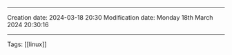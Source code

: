 

----
Creation date: 2024-03-18 20:30
Modification date: Monday 18th March 2024 20:30:16

----

 Tags: [[linux]]

